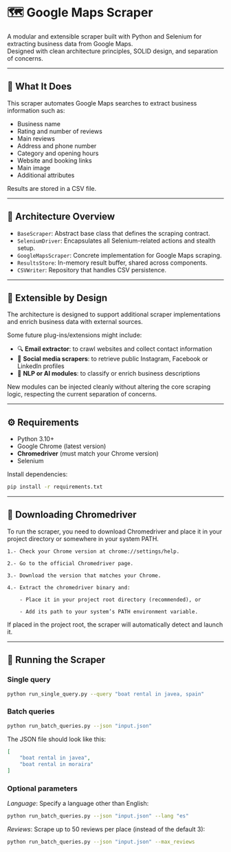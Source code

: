 # 🗺️ Google Maps Scraper

A modular and extensible scraper built with Python and Selenium for extracting business data from Google Maps.  
Designed with clean architecture principles, SOLID design, and separation of concerns.

---

## 🚀 What It Does

This scraper automates Google Maps searches to extract business information such as:

- Business name
- Rating and number of reviews
- Main reviews
- Address and phone number
- Category and opening hours
- Website and booking links
- Main image
- Additional attributes

Results are stored in a CSV file.

---

## 🧱 Architecture Overview

- `BaseScraper`: Abstract base class that defines the scraping contract.
- `SeleniumDriver`: Encapsulates all Selenium-related actions and stealth setup.
- `GoogleMapsScraper`: Concrete implementation for Google Maps scraping.
- `ResultsStore`: In-memory result buffer, shared across components.
- `CSVWriter`: Repository that handles CSV persistence.

---

## 🧩 Extensible by Design

The architecture is designed to support additional scraper implementations and enrich business data with external sources.

Some future plug-ins/extensions might include:

- 🔍 **Email extractor**: to crawl websites and collect contact information
- 📱 **Social media scrapers**: to retrieve public Instagram, Facebook or LinkedIn profiles
- 🧠 **NLP or AI modules**: to classify or enrich business descriptions

New modules can be injected cleanly without altering the core scraping logic, respecting the current separation of concerns.

---

## ⚙️ Requirements

- Python 3.10+
- Google Chrome (latest version)
- **Chromedriver** (must match your Chrome version)
- Selenium

Install dependencies:

```bash
pip install -r requirements.txt
```

---

## 🔧 Downloading Chromedriver

To run the scraper, you need to download Chromedriver and place it in your project directory or somewhere in your system PATH.

    1.- Check your Chrome version at chrome://settings/help.

    2.- Go to the official Chromedriver page.

    3.- Download the version that matches your Chrome.

    4.- Extract the chromedriver binary and:

        - Place it in your project root directory (recommended), or

        - Add its path to your system’s PATH environment variable.

If placed in the project root, the scraper will automatically detect and launch it.

---

## 🧪 Running the Scraper

### Single query

```bash
python run_single_query.py --query "boat rental in javea, spain"
```

### Batch queries

```bash
python run_batch_queries.py --json "input.json"
```

The JSON file should look like this:

```json
[
    "boat rental in javea",
    "boat rental in moraira"
]
```

### Optional parameters
*Language*: Specify a language other than English:

```bash
python run_batch_queries.py --json "input.json" --lang "es"
```

*Reviews*: Scrape up to 50 reviews per place (instead of the default 3):

```bash
python run_batch_queries.py --json "input.json" --max_reviews
```
